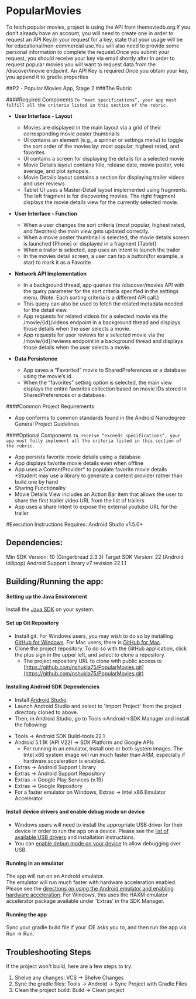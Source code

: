 # PopularMovies

To fetch popular movies, project is using the API from themoviedb.org.If you don’t already have an account, you will need to create    one in order to request an API Key.In your request for a key, state that your usage will be for educational/non-commercial use.You     will also need to provide some personal information to complete the request.Once you submit your request, you should receive your key via email shortly after.In order to request popular movies you will want to request data from the /discover/movie endpoint. An API Key is required.Once you obtain your key, you append it to gradle.properties

##P2 - Popular Movies App, Stage 2 
###The Rubric

####Required Components
`To “meet specifications”, your app must fulfill all the criteria listed in this section of the rubric.`

- **User Interface - Layout**

  - Movies are displayed in the main layout via a grid of their corresponding movie poster thumbnails
  - UI contains an element (e.g., a spinner or settings menu) to toggle the sort order of the movies by: most popular, highest rated,      and favorites
  - UI contains a screen for displaying the details for a selected movie
  - Movie Details layout contains title, release date, movie poster, vote average, and plot synopsis.
  - Movie Details layout contains a section for displaying trailer videos and user reviews
  - Tablet UI uses a Master-Detail layout implemented using fragments. The left fragment is for discovering movies. The right fragment     displays the movie details view for the currently selected movie.

- **User Interface - Function**

  - When a user changes the sort criteria (most popular, highest rated, and favorites) the main view gets updated correctly.
  - When a movie poster thumbnail is selected, the movie details screen is launched [Phone] or displayed in a fragment [Tablet]
  - When a trailer is selected, app uses an Intent to launch the trailer
  - In the movies detail screen, a user can tap a button(for example, a star) to mark it as a Favorite

- **Network API Implementation**

  - In a background thread, app queries the /discover/movies API with the query parameter for the sort criteria specified in the           settings menu. (Note: Each sorting criteria is a different API call.)
  - This query can also be used to fetch the related metadata needed for the detail view.
  - App requests for related videos for a selected movie via the /movie/{id}/videos endpoint in a background thread and displays those     details when the user selects a movie.
  - App requests for user reviews for a selected movie via the /movie/{id}/reviews endpoint in a background thread and displays those      details when the user selects a movie.

- **Data Persistence**

  - App saves a “Favorited” movie to SharedPreferences or a database using the movie’s id.
  - When the “favorites” setting option is selected, the main view displays the entire favorites collection based on movie IDs stored      in SharedPreferences or a database.

####Common Project Requirements
  - App conforms to common standards found in the Android Nanodegree General Project Guidelines

####Optional Components
  `To receive “exceeds specifications”, your app must fully implement all the criteria listed in this section of the rubric.`
  
  - App persists favorite movie details using a database
  - App displays favorite movie details even when offline
  - App uses a ContentProvider* to populate favorite movie details  *Student may use a library to generate a content provider rather       than build one by hand
  - Sharing Functionality
  - Movie Details View includes an Action Bar item that allows the user to share the first trailer video URL from the list of              trailers
  - App uses a share Intent to expose the external youtube URL for the trailer

#Execution Instructions
Requires: Android Studio v1.5.0+

Dependencies:
-------------
Min SDK Version: 10 (Gingerbread 2.3.3)
Target SDK Version: 22 (Android lollipop)
Android Support Library v7 revision 22.1.1

Building/Running the app:
-------------------------

#### Setting up the Java Environment
Install the [Java SDK](http://www.oracle.com/technetwork/java/javase/downloads/jdk7-downloads-1880260.html) on your system.

#### Set up Git Repository
*  Install git.  For Windows users, you may wish to do so by installing [GitHub for Windows](https://windows.github.com/).  For Mac users, there is [GitHub for Mac](https://mac.github.com/).
*  Clone the project repository.  To do so with the GitHub application, click the plus sign in the upper left, and select to clone a repository.
    -  The project repository URL to clone with public access is:
    [https://github.com/nshukla75/PopularMovies.git](https://github.com/nshukla75/PopularMovies.git)

#### Installing Android SDK Dependencies
*  Install [Android Studio](https://developer.android.com/sdk/installing/studio.html).
*  Launch Android Studio and select to 'Import Project' from the project directory cloned to above.
*  Then, in Android Studio, go to Tools->Android->SDK Manager and
install the following:
  -  Tools -> Android SDK Build-tools 22.1
  -  Android 5.1.1K (API V22) -> SDK Platform and Google APIs
       - For running in an emulator, install one or both system images.  The Intel x86 system image will run much faster than ARM, especially if hardware acceleration is enabled.
  -  Extras -> Android Support Library
  -  Extras -> Android Support Repository
  -  Extras -> Google Play Services (v.19)
  -  Extras -> Google Repository
  -  For a faster emulator on Windows, Extras -> Intel x86 Emulator Accelerator
  
#### Install device drivers and enable debug mode on device
*  Windows users will need to install the appropriate USB driver for their device in order to run the app on a device.  Please see the [list of available USB drivers](http://developer.android.com/tools/extras/oem-usb.html) and installation instructions.
* You can [enable debug mode on your device](http://developer.android.com/tools/device.html) to allow debugging over USB.

#### Running in an emulator
The app will run on an Android emulator.  
The emulator will run much faster with hardware acceleration enabled.  Please see the [directions on using the Android emulator and enabling hardware acceleration](http://developer.android.com/tools/devices/emulator.html).  For Windows, this uses the HAXM emulator accelerator package available under 'Extras' in the SDK Manager.

#### Running the app
Sync your gradle build file if your IDE asks you to, and then run the app via Run -> Run.

Troubleshooting Steps
---------------------

If the project won't build, here are a few steps to try:

1.  Shelve any changes:  VCS -> Shelve Changes
2.  Sync the gradle files:  Tools -> Android -> Sync Project with Gradle Files
3.  Clean the project build:  Build -> Clean project
